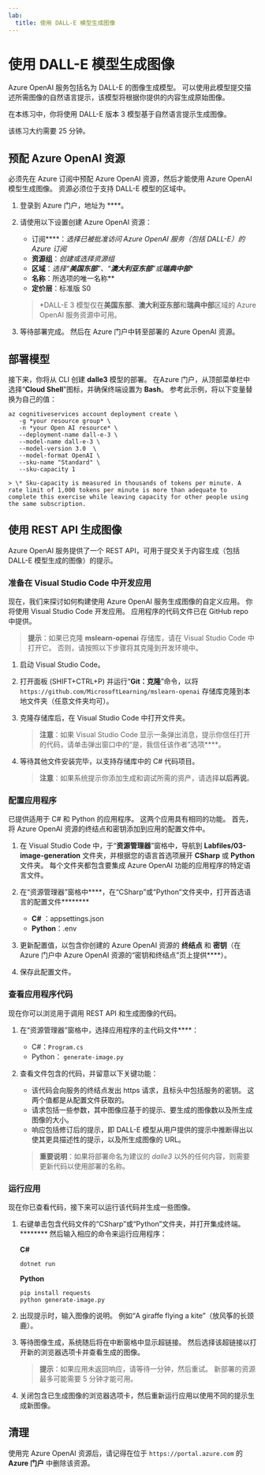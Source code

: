 ```yaml
---
lab:
  title: 使用 DALL-E 模型生成图像
---
```


# 使用 DALL-E 模型生成图像

Azure OpenAI 服务包括名为 DALL-E 的图像生成模型。 可以使用此模型提交描述所需图像的自然语言提示，该模型将根据你提供的内容生成原始图像。

在本练习中，你将使用 DALL-E 版本 3 模型基于自然语言提示生成图像。

该练习大约需要 25 分钟。

## 预配 Azure OpenAI 资源

必须先在 Azure 订阅中预配 Azure OpenAI 资源，然后才能使用 Azure OpenAI 模型生成图像。 资源必须位于支持 DALL-E 模型的区域中。

1. 登录到 Azure 门户，地址为 ****。
1. 请使用以下设置创建 Azure OpenAI 资源：
    - 订阅****：*选择已被批准访问 Azure OpenAI 服务（包括 DALL-E）的 Azure 订阅*
    - **资源组**：*创建或选择资源组*
    - **区域**：*选择“**美国东部**”、“**澳大利亚东部**”或**瑞典中部***\*
    - **名称**：所选项的唯一名称**
    - **定价层**：标准版 S0

    > \*DALL-E 3 模型仅在**美国东部**、**澳大利亚东部**和**瑞典中部**区域的 Azure OpenAI 服务资源中可用。

1. 等待部署完成。 然后在 Azure 门户中转至部署的 Azure OpenAI 资源。

## 部署模型

接下来，你将从 CLI 创建 **dalle3** 模型的部署。 在Azure 门户，从顶部菜单栏中选择“**Cloud Shell**”图标，并确保终端设置为 **Bash**。 参考此示例，将以下变量替换为自己的值：

```dotnetcli
az cognitiveservices account deployment create \
   -g *your resource group* \
   -n *your Open AI resource* \
   --deployment-name dall-e-3 \
   --model-name dall-e-3 \
   --model-version 3.0  \
   --model-format OpenAI \
   --sku-name "Standard" \
   --sku-capacity 1
```

    > \* Sku-capacity is measured in thousands of tokens per minute. A rate limit of 1,000 tokens per minute is more than adequate to complete this exercise while leaving capacity for other people using the same subscription.


## 使用 REST API 生成图像

Azure OpenAI 服务提供了一个 REST API，可用于提交关于内容生成（包括 DALL-E 模型生成的图像）的提示。

### 准备在 Visual Studio Code 中开发应用

现在，我们来探讨如何构建使用 Azure OpenAI 服务生成图像的自定义应用。 你将使用 Visual Studio Code 开发应用。 应用程序的代码文件已在 GitHub repo 中提供。

> **提示**：如果已克隆 **mslearn-openai** 存储库，请在 Visual Studio Code 中打开它。 否则，请按照以下步骤将其克隆到开发环境中。

1. 启动 Visual Studio Code。
2. 打开面板 (SHIFT+CTRL+P) 并运行“**Git：克隆**”命令，以将 `https://github.com/MicrosoftLearning/mslearn-openai` 存储库克隆到本地文件夹（任意文件夹均可）。
3. 克隆存储库后，在 Visual Studio Code 中打开文件夹。

    > **注意**：如果 Visual Studio Code 显示一条弹出消息，提示你信任打开的代码，请单击弹出窗口中的“是，我信任该作者”选项****。

4. 等待其他文件安装完毕，以支持存储库中的 C# 代码项目。

    > **注意**：如果系统提示你添加生成和调试所需的资产，请选择**以后再说**。

### 配置应用程序

已提供适用于 C# 和 Python 的应用程序。 这两个应用具有相同的功能。 首先，将 Azure OpenAI 资源的终结点和密钥添加到应用的配置文件中。

1. 在 Visual Studio Code 中，于“**资源管理器**”窗格中，导航到 **Labfiles/03-image-generation** 文件夹，并根据您的语言首选项展开 **CSharp** 或 **Python** 文件夹。 每个文件夹都包含要集成 Azure OpenAI 功能的应用程序的特定语言文件。
2. 在“资源管理器”窗格中****，在“CSharp”或“Python”文件夹中，打开首选语言的配置文件********

    - **C#** ：appsettings.json
    - **Python**：.env
    
3. 更新配置值，以包含你创建的 Azure OpenAI 资源的 **终结点** 和 **密钥**（在 Azure 门户中 Azure OpenAI 资源的“密钥和终结点”页上提供****）。
4. 保存此配置文件。

### 查看应用程序代码

现在你可以浏览用于调用 REST API 和生成图像的代码。

1. 在“资源管理器”窗格中，选择应用程序的主代码文件****：

    - C#：`Program.cs`
    - Python： `generate-image.py`

2. 查看文件包含的代码，并留意以下关键功能：
    - 该代码会向服务的终结点发出 https 请求，且标头中包括服务的密钥。 这两个值都是从配置文件获取的。
    - 请求包括一些参数，其中图像应基于的提示、要生成的图像数以及所生成图像的大小。
    - 响应包括修订后的提示，即 DALL-E 模型从用户提供的提示中推断得出以使其更具描述性的提示，以及所生成图像的 URL。
    
    > **重要说明**：如果将部署命名为建议的 *dalle3* 以外的任何内容，则需要更新代码以使用部署的名称。

### 运行应用

现在你已查看代码，接下来可以运行该代码并生成一些图像。

1. 右键单击包含代码文件的“CSharp”或“Python”文件夹，并打开集成终端。******** 然后输入相应的命令来运行应用程序：

   **C#**
   ```
   dotnet run
   ```
   
   **Python**
   ```
   pip install requests
   python generate-image.py
   ```

3. 出现提示时，输入图像的说明。 例如“A giraffe flying a kite”（放风筝的长颈鹿）。

4. 等待图像生成，系统随后将在中断窗格中显示超链接。 然后选择该超链接以打开新的浏览器选项卡并查看生成的图像。

   > **提示**：如果应用未返回响应，请等待一分钟，然后重试。 新部署的资源最多可能需要 5 分钟才能可用。

5. 关闭包含已生成图像的浏览器选项卡，然后重新运行应用以使用不同的提示生成新图像。

## 清理

使用完 Azure OpenAI 资源后，请记得在位于 `https://portal.azure.com` 的 **Azure 门户** 中删除该资源。
